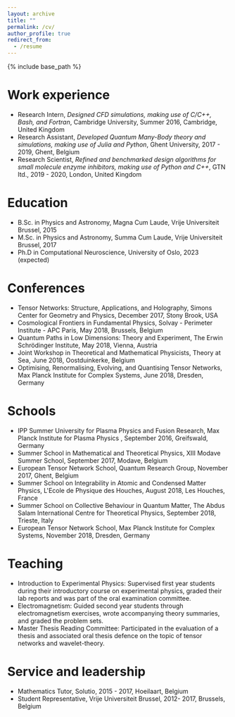 ```yaml
---
layout: archive
title: ""
permalink: /cv/
author_profile: true
redirect_from:
  - /resume
---
```


{% include base_path %}

Work experience
======
* Research Intern, *Designed CFD simulations, making use of C/C++, Bash, and Fortran*, Cambridge University, Summer 2016, Cambridge, United Kingdom
* Research Assistant, *Developed Quantum Many-Body theory and simulations, making use of Julia and Python*, Ghent University, 2017 - 2019, Ghent, Belgium
* Research Scientist, *Refined and benchmarked design algorithms for small molecule enzyme inhibitors, making use of Python and C++*, GTN ltd., 2019 - 2020, London, United Kingdom
  
Education
======
* B.Sc. in Physics and Astronomy, Magna Cum Laude, Vrije Universiteit Brussel, 2015
* M.Sc. in Physics and Astronomy, Summa Cum Laude, Vrije Universiteit Brussel, 2017
* Ph.D in Computational Neuroscience, University of Oslo, 2023 (expected)

Conferences
======
* Tensor Networks: Structure, Applications, and Holography, Simons Center for Geometry and Physics, December 2017, Stony Brook, USA
* Cosmological Frontiers in Fundamental Physics, Solvay - Perimeter Institute - APC Paris, May 2018, Brussels, Belgium
* Quantum Paths in Low Dimensions: Theory and Experiment, The Erwin Schrödinger Institute, May 2018, Vienna, Austria
* Joint Workshop in Theoretical and Mathematical Physicists, Theory at Sea, June 2018, Oostduinkerke, Belgium
* Optimising, Renormalising, Evolving, and Quantising Tensor Networks, Max Planck Institute for Complex Systems, June 2018, Dresden, Germany

Schools
======
* IPP Summer University for Plasma Physics and Fusion Research, Max Planck Institute for Plasma Physics , September 2016, Greifswald, Germany
* Summer School in Mathematical and Theoretical Physics, XIII Modave Summer School, September 2017, Modave, Belgium
* European Tensor Network School, Quantum Research Group, November 2017, Ghent, Belgium
* Summer School on Integrability in Atomic and Condensed Matter Physics, L'Ecole de Physique des Houches, August 2018, Les Houches, France
* Summer School on Collective Behaviour in Quantum Matter, The Abdus Salam International Centre for Theoretical Physics, September 2018, Trieste, Italy
* European Tensor Network School, Max Planck Institute for Complex Systems, November 2018, Dresden, Germany

Teaching
======
* Introduction to Experimental Physics: Supervised first year students during their introductory course on experimental physics, graded their lab reports and was part of the oral examination committee. 
* Electromagnetism: Guided second year students through electromagnetism exercises, wrote accompanying theory summaries, and graded the problem sets. 
* Master Thesis Reading Committee: Participated in the evaluation of a thesis and associated oral thesis defence  on the topic of tensor networks and wavelet-theory. 

Service and leadership
======
* Mathematics Tutor, Solutio, 2015 - 2017, Hoeilaart, Belgium
* Student Representative, Vrije Universiteit Brussel, 2012- 2017, Brussels, Belgium

